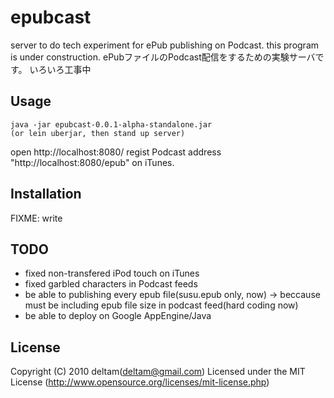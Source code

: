 # epubcast

server to do tech experiment for ePub publishing on Podcast.
this program is under construction.
ePubファイルのPodcast配信をするための実験サーバです。
いろいろ工事中

## Usage

    java -jar epubcast-0.0.1-alpha-standalone.jar
    (or lein uberjar, then stand up server)
    
open http://localhost:8080/
regist Podcast address "http://localhost:8080/epub" on iTunes.

## Installation

FIXME: write

## TODO
* fixed non-transfered iPod touch on iTunes
* fixed garbled characters in Podcast feeds
* be able to publishing every epub file(susu.epub only, now)
  -> beccause must be including epub file size in podcast feed(hard coding now)
* be able to deploy on Google AppEngine/Java

## License

Copyright (C) 2010 deltam(deltam@gmail.com)
Licensed under the MIT License (http://www.opensource.org/licenses/mit-license.php)